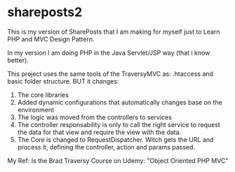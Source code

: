 # shareposts2
This is my version of SharePosts that I am making for myself just to
Learn PHP and MVC Design Pattern.

In  my version I am doing PHP in the Java Servlet/JSP way (that i know better).

This project uses the same tools of the TraversyMVC as: .htaccess and basic folder structure. BUT it changes: 
1. The core libraries
2. Added dynamic configurations that automatically changes base on the environment 
3. The logic was moved from the controllers to services
4. The controller responsability is only to call the right service to request the data for that view and require the view with the data.
5. The Core is changed to RequestDispatcher. Witch gets the URL and process it, defining the controller, action and params passed.

My Ref: Is the Brad Traversy Course on Udemy: "Object Oriented PHP MVC" 